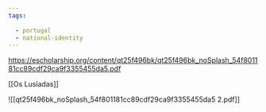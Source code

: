 ```yaml
---
tags:
  
  - portugal
  - national-identity
---
```

https://escholarship.org/content/qt25f496bk/qt25f496bk_noSplash_54f801181cc89cdf29ca9f3355455da5.pdf

[[Os Lusíadas]]

![[qt25f496bk_noSplash_54f801181cc89cdf29ca9f3355455da5 2.pdf]]
